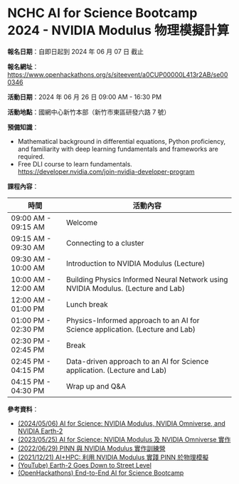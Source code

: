 # NCHC AI for Science Bootcamp 2024 - NVIDIA Modulus 物理模擬計算

**報名日期**：自即日起到 2024 年 06 月 07 日 截止

**報名網址**：<https://www.openhackathons.org/s/siteevent/a0CUP00000L413r2AB/se000346>

**活動日期**：2024 年 06 月 26 日 09:00 AM - 16:30 PM

**活動地點**：國網中心新竹本部（新竹市東區研發六路 7 號）

**預備知識**：

 -  Mathematical background in differential equations, Python proficiency, and familiarity with deep learning fundamentals and frameworks are required.
 -  Free DLI course to learn fundamentals.\
    <https://developer.nvidia.com/join-nvidia-developer-program>

**課程內容**：

| 時間 			| 活動內容 |
| ----			| -------- |
| 09:00 AM - 09:15 AM	| Welcome |
| 09:15 AM - 09:30 AM	| Connecting to a cluster |
| 09:30 AM - 10:00 AM	| Introduction to NVIDIA Modulus (Lecture) |
| 10:00 AM - 12:00 AM	| Building Physics Informed Neural Network using NVIDIA Modulus. (Lecture and Lab) |
| 12:00 AM - 01:00 PM	| Lunch break |
| 01:00 PM - 02:30 PM	| Physics-Informed approach to an AI for Science application. (Lecture and Lab) |
| 02:30 PM - 02:45 PM	| Break |
| 02:45 PM - 04:15 PM	| Data-driven approach to an AI for Science application. (Lecture and Lab) |
| 04:15 PM - 04:30 PM	| Wrap up and Q&A |

**參考資料**：

 -  [(2024/05/06) AI for Science: NVIDIA Modulus, NVIDIA Omniverse, and NVIDIA Earth-2](https://github.com/nqobu/nvidia/tree/main/20240506)
 -  [(2023/05/25) AI for Science: NVIDIA Modulus 及 NVIDIA Omniverse 實作](https://github.com/nqobu/nvidia/tree/main/20230525)
 -  [(2022/06/29) PINN 與 NVIDIA Modulus 實作訓練營](https://github.com/nqobu/nvidia/tree/main/20220629)
 -  [(2021/12/21) AI+HPC: 利用 NVIDIA Modulus 實踐 PINN 於物理模擬](https://github.com/nqobu/nvidia/tree/main/20211221)
 -  [(YouTube) Earth-2 Goes Down to Street Level](https://youtu.be/ALigJ5xguMw)
 -  [(OpenHackathons) End-to-End AI for Science Bootcamp](https://github.com/openhackathons-org/End-to-End-AI-for-Science)

<!--
  vim: ft=markdown ic noet norl wrap ts=8 sts=4 sw=4:
  -->

